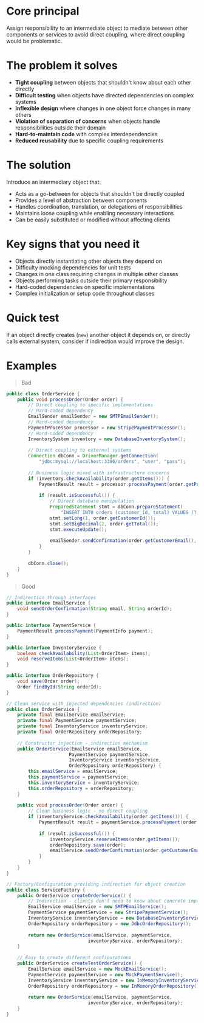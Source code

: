# Core principal
Assign responsibility to an intermediate object to mediate between other components or services to avoid direct coupling, where direct coupling would be problematic.

# The problem it solves
- **Tight coupling** between objects that shouldn't know about each other directly
- **Difficult testing** when objects have directed dependencies on complex systems
- **Inflexible design** where changes in one object force changes in many others
- **Violation of separation of concerns** when objects handle responsibilities outside their domain
- **Hard-to-maintain code** with complex interdependencies
- **Reduced reusability** due to specific coupling requirements

# The solution
Introduce an intermediary object that:
- Acts as a go-between for objects that shouldn't be directly coupled
- Provides a level of abstraction between components
- Handles coordination, translation, or delegations of responsibilities
- Maintains loose coupling while enabling necessary interactions
- Can be easily substituted or modified without affecting clients

# Key signs that you need it
- Objects directly instantiating other objects they depend on
- Difficulty mocking dependencies for unit tests
- Changes in one class requiring changes in multiple other classes
- Objects performing tasks outside their primary responsibility
- Hard-coded dependencies on specific implementations
- Complex initialization or setup code throughout classes

# Quick test
If an object directly creates (`new`) another object it depends on, or directly calls external system, consider if indirection would improve the design.

# Examples
> Bad

``` java
public class OrderService {
    public void processOrder(Order order) {
        // Direct coupling to specific implementations
        // Hard-coded dependency
        EmailSender emailSender = new SMTPEmailSender(); 
        // Hard-coded dependency
        PaymentProcessor processor = new StripePaymentProcessor();
        // Hard-coded dependency
        InventorySystem inventory = new DatabaseInventorySystem();
        
        // Direct coupling to external systems
        Connection dbConn = DriverManager.getConnection(
            "jdbc:mysql://localhost:3306/orders", "user", "pass");
        
        // Business logic mixed with infrastructure concerns
        if (inventory.checkAvailability(order.getItems())) {
            PaymentResult result = processor.processPayment(order.getPayment());
            
            if (result.isSuccessful()) {
                // Direct database manipulation
                PreparedStatement stmt = dbConn.prepareStatement(
                    "INSERT INTO orders (customer_id, total) VALUES (?, ?)");
                stmt.setLong(1, order.getCustomerId());
                stmt.setBigDecimal(2, order.getTotal());
                stmt.executeUpdate();
                
                emailSender.sendConfirmation(order.getCustomerEmail(), order.getId());
            }
        }
        
        dbConn.close();
    }
}
```

> Good

``` java
// Indirection through interfaces
public interface EmailService {
    void sendOrderConfirmation(String email, String orderId);
}

public interface PaymentService {
    PaymentResult processPayment(PaymentInfo payment);
}

public interface InventoryService {
    boolean checkAvailability(List<OrderItem> items);
    void reserveItems(List<OrderItem> items);
}

public interface OrderRepository {
    void save(Order order);
    Order findById(String orderId);
}

// Clean service with injected dependencies (indirection)
public class OrderService {
    private final EmailService emailService;
    private final PaymentService paymentService;
    private final InventoryService inventoryService;
    private final OrderRepository orderRepository;
    
    // Constructor injection - indirection mechanism
    public OrderService(EmailService emailService,
                       PaymentService paymentService,
                       InventoryService inventoryService,
                       OrderRepository orderRepository) {
        this.emailService = emailService;
        this.paymentService = paymentService;
        this.inventoryService = inventoryService;
        this.orderRepository = orderRepository;
    }
    
    public void processOrder(Order order) {
        // Clean business logic - no direct coupling
        if (inventoryService.checkAvailability(order.getItems())) {
            PaymentResult result = paymentService.processPayment(order.getPayment());
            
            if (result.isSuccessful()) {
                inventoryService.reserveItems(order.getItems());
                orderRepository.save(order);
                emailService.sendOrderConfirmation(order.getCustomerEmail(), order.getId());
            }
        }
    }
}

// Factory/Configuration providing indirection for object creation
public class ServiceFactory {
    public OrderService createOrderService() {
        // Indirection - clients don't need to know about concrete implementations
        EmailService emailService = new SMTPEmailService();
        PaymentService paymentService = new StripePaymentService();
        InventoryService inventoryService = new DatabaseInventoryService();
        OrderRepository orderRepository = new JdbcOrderRepository();
        
        return new OrderService(emailService, paymentService, 
                              inventoryService, orderRepository);
    }
    
    // Easy to create different configurations
    public OrderService createTestOrderService() {
        EmailService emailService = new MockEmailService();
        PaymentService paymentService = new MockPaymentService();
        InventoryService inventoryService = new InMemoryInventoryService();
        OrderRepository orderRepository = new InMemoryOrderRepository();
        
        return new OrderService(emailService, paymentService, 
                              inventoryService, orderRepository);
    }
}
```
